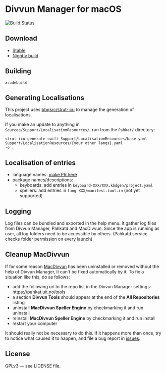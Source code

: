 # Divvun Manager for macOS

[![Build Status](https://github.com/divvun/divvun-installer-macos/workflows/CI/badge.svg)](https://github.com/divvun/divvun-installer-macos/actions)

## Download

- [Stable](https://pahkat.uit.no/divvun-installer/download/divvun-installer?platform=macos)
- [Nightly build](https://pahkat.uit.no/divvun-installer/download/divvun-installer?channel=nightly&platform=macos)

## Building

`xcodebuild`

## Generating Localisations

This project uses [bbqsrc/strut-icu](https://github.com/bbqsrc/strut-icu) to manage the generation of localisations.

If you make an update to anything in `Sources/Support/LocalisationResources/`, run from the `Pahkat/` directory:

```
strut-icu-generate swift Support/LocalisationResources/base.yaml Support/LocalisationResources/{your other langs}.yaml
-o .
```

## Localisation of entries

- language names: [make PR here](https://github.com/bbqsrc/iso639-databases)
- package names/descriptions:
    - keyboards: add entries in `keyboard-XXX/XXX.kbdgen/project.yaml`
    - spellers: add entries in `lang-XXX/manifest.toml.in` (not yet supported)

## Logging
Log files can be bundled and exported in the help menu. It gather log files from Divvun Manager, Pahkatd and MacDivvun.
Since the app is running as user, all log folders need to be accessible by others. (Pahkatd service checks folder permission on every launch)

## Cleanup MacDivvun

If for some reason [MacDivvun](https://github.com/divvun/macdivvun-service) has been uninstalled or
removed without the help of Divvun Manager, it can't be fixed automatically by it.
To fix a situation like this, do as follows:

- add the following url to the repo list in the Divvun Manager settings: <https://pahkat.uit.no/tools>
- a section **Divvun Tools** should appear at the end of the **All Repositories** listing
- uninstall **MacDivvun Speller Engine** by checkmarking it and run uninstall
- reinstall **MacDivvun Speller Engine** by checkmarking it and run install
- restart your computer

It should really not be necessary to do this. If it happens more than once, try to notice what caused it to happen, and file a bug report in [issues](https://github.com/divvun/divvun-manager-macos/issues).

## License

GPLv3 — see LICENSE file.
